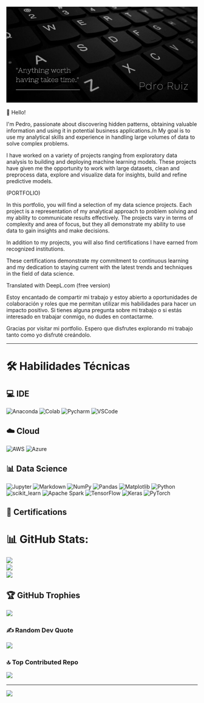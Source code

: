 ![](https://github.com/pdro-ruiz/pdro-ruiz/blob/main/pdro_ruiz.jpg)

👋 Hello! 

I'm Pedro, passionate about discovering hidden patterns, obtaining valuable information and using it in potential business applications./n
My goal is to use my analytical skills and experience in handling large volumes of data to solve complex problems.

I have worked on a variety of projects ranging from exploratory data analysis to building and deploying machine learning models. 
These projects have given me the opportunity to work with large datasets, clean and preprocess data, explore and visualize data for insights, build and refine predictive models.

(PORTFOLIO)

In this portfolio, you will find a selection of my data science projects. Each project is a representation of my analytical approach to problem solving and my ability to communicate results effectively. The projects vary in terms of complexity and area of focus, but they all demonstrate my ability to use data to gain insights and make decisions.

In addition to my projects, you will also find certifications I have earned from recognized institutions. 

These certifications demonstrate my commitment to continuous learning and my dedication to staying current with the latest trends and techniques in the field of data science.

Translated with DeepL.com (free version)

Estoy encantado de compartir mi trabajo y estoy abierto a oportunidades de colaboración y roles que me permitan utilizar mis habilidades para hacer un impacto positivo. 
Si tienes alguna pregunta sobre mi trabajo o si estás interesado en trabajar conmigo, no dudes en contactarme.

Gracias por visitar mi portfolio. Espero que disfrutes explorando mi trabajo tanto como yo disfruté creándolo.

---

# 🛠️ Habilidades Técnicas

## 💻 IDE
![Anaconda](https://img.shields.io/badge/Anaconda-%2344A833.svg?style=for-the-badge&logo=anaconda&logoColor=white) ![Colab](	https://img.shields.io/badge/Colab-F9AB00?style=for-the-badge&logo=googlecolab&color=525252) ![Pycharm](https://img.shields.io/badge/PyCharm-000000.svg?&style=for-the-badge&logo=PyCharm&logoColor=white) ![VSCode](https://img.shields.io/badge/VSCode-0078D4?style=for-the-badge&logo=visual%20studio%20code&logoColor=white)

## ☁️ Cloud
![AWS](https://img.shields.io/badge/AWS-%23FF9900.svg?style=for-the-badge&logo=amazon-aws&logoColor=white) ![Azure](https://img.shields.io/badge/azure-%230072C6.svg?style=for-the-badge&logo=microsoftazure&logoColor=white) 

## 📊 Data Science
![Jupyter](https://img.shields.io/badge/Jupyter-F37626.svg?&style=for-the-badge&logo=Jupyter&logoColor=white) ![Markdown](https://img.shields.io/badge/markdown-%23000000.svg?style=for-the-badge&logo=markdown&logoColor=white) ![NumPy](https://img.shields.io/badge/numpy-%23013243.svg?style=for-the-badge&logo=numpy&logoColor=white) ![Pandas](https://img.shields.io/badge/pandas-%23150458.svg?style=for-the-badge&logo=pandas&logoColor=white) ![Matplotlib](https://img.shields.io/badge/Matplotlib-%23ffffff.svg?style=for-the-badge&logo=Matplotlib&logoColor=black) ![Python](https://img.shields.io/badge/Python-FFD43B?style=for-the-badge&logo=python&logoColor=blue) ![scikit_learn](https://img.shields.io/badge/scikit_learn-F7931E?style=for-the-badge&logo=scikit-learn&logoColor=white)  ![Apache Spark](https://img.shields.io/badge/Apache%20Spark-FDEE21?style=for-the-badge&logo=apachespark&logoColor=black) ![TensorFlow](https://img.shields.io/badge/TensorFlow-%23FF6F00.svg?style=for-the-badge&logo=TensorFlow&logoColor=white) ![Keras](https://img.shields.io/badge/Keras-%23D00000.svg?style=for-the-badge&logo=Keras&logoColor=white) ![PyTorch](https://img.shields.io/badge/PyTorch-%23EE4C2C.svg?style=for-the-badge&logo=PyTorch&logoColor=white) 

## 📜 Certifications




# 📊 GitHub Stats:
![](https://github-readme-stats.vercel.app/api?username=Pdro-Ruiz&theme=dark&hide_border=true&include_all_commits=true&count_private=false)<br/>
![](https://github-readme-streak-stats.herokuapp.com/?user=Pdro-Ruiz&theme=dark&hide_border=true)<br/>
![](https://github-readme-stats.vercel.app/api/top-langs/?username=Pdro-Ruiz&theme=dark&hide_border=true&include_all_commits=true&count_private=false&layout=compact)

## 🏆 GitHub Trophies
![](https://github-profile-trophy.vercel.app/?username=Pdro-Ruiz&theme=flat&no-frame=true&no-bg=false&margin-w=4)

### ✍️ Random Dev Quote
![](https://quotes-github-readme.vercel.app/api?type=horizontal&theme=dark)

### 🔝 Top Contributed Repo
![](https://github-contributor-stats.vercel.app/api?username=Pdro-Ruiz&limit=5&theme=dark&combine_all_yearly_contributions=true)

---
[![](https://visitcount.itsvg.in/api?id=Pdro-Ruiz&icon=3&color=12)](https://visitcount.itsvg.in)
